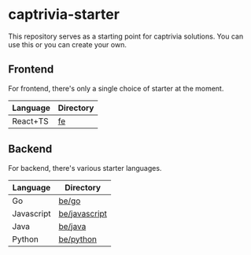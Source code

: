 # captrivia-starter

This repository serves as a starting point for captrivia solutions. You can use
this or you can create your own.

## Frontend

For frontend, there's only a single choice of starter at the moment.

| Language | Directory |
|----------|-----------|
| React+TS | [fe](fe)  |

## Backend

For backend, there's various starter languages.

| Language   | Directory                      |
|------------|--------------------------------|
| Go         | [be/go](be/go)                 |
| Javascript | [be/javascript](be/javascript) |
| Java       | [be/java](be/java)             |
| Python     | [be/python](be/python)         |

